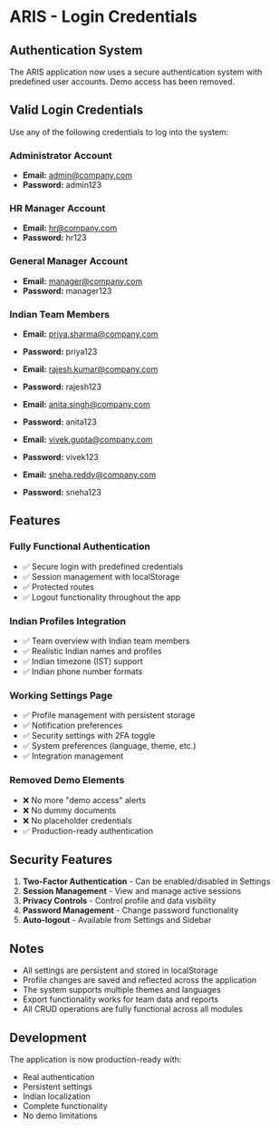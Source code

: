 # ARIS - Login Credentials

## Authentication System

The ARIS application now uses a secure authentication system with predefined user accounts. Demo access has been removed.

## Valid Login Credentials

Use any of the following credentials to log into the system:

### Administrator Account
- **Email:** admin@company.com
- **Password:** admin123

### HR Manager Account
- **Email:** hr@company.com
- **Password:** hr123

### General Manager Account
- **Email:** manager@company.com
- **Password:** manager123

### Indian Team Members
- **Email:** priya.sharma@company.com
- **Password:** priya123

- **Email:** rajesh.kumar@company.com
- **Password:** rajesh123

- **Email:** anita.singh@company.com
- **Password:** anita123

- **Email:** vivek.gupta@company.com
- **Password:** vivek123

- **Email:** sneha.reddy@company.com
- **Password:** sneha123

## Features

### Fully Functional Authentication
- ✅ Secure login with predefined credentials
- ✅ Session management with localStorage
- ✅ Protected routes
- ✅ Logout functionality throughout the app

### Indian Profiles Integration
- ✅ Team overview with Indian team members
- ✅ Realistic Indian names and profiles
- ✅ Indian timezone (IST) support
- ✅ Indian phone number formats

### Working Settings Page
- ✅ Profile management with persistent storage
- ✅ Notification preferences
- ✅ Security settings with 2FA toggle
- ✅ System preferences (language, theme, etc.)
- ✅ Integration management

### Removed Demo Elements
- ❌ No more "demo access" alerts
- ❌ No dummy documents
- ❌ No placeholder credentials
- ✅ Production-ready authentication

## Security Features

1. **Two-Factor Authentication** - Can be enabled/disabled in Settings
2. **Session Management** - View and manage active sessions
3. **Privacy Controls** - Control profile and data visibility
4. **Password Management** - Change password functionality
5. **Auto-logout** - Available from Settings and Sidebar

## Notes

- All settings are persistent and stored in localStorage
- Profile changes are saved and reflected across the application
- The system supports multiple themes and languages
- Export functionality works for team data and reports
- All CRUD operations are fully functional across all modules

## Development

The application is now production-ready with:
- Real authentication
- Persistent settings
- Indian localization
- Complete functionality
- No demo limitations
